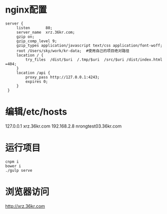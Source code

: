 
# nginx配置

    server {
         listen       80;
         server_name  xrz.36kr.com;
         gzip on;
         gzip_comp_level 9;
         gzip_types application/javascript text/css application/font-woff;
         root /Users/sky/work/kr-data;  #使用自己的项目绝对路径
         location / {
             try_files  /dist/$uri  /.tmp/$uri  /src/$uri /dist/index.html =404;
         }
         location /api {
             proxy_pass http://127.0.0.1:4243;
             expires 0;
         }
     }

# 编辑/etc/hosts
  127.0.0.1 xrz.36kr.com
  192.168.2.8 nrongtest03.36kr.com

# 运行项目

	cnpm i
	bower i
	./gulp serve
# 浏览器访问
http://xrz.36kr.com


